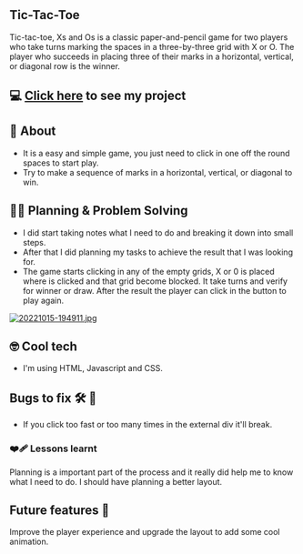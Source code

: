 # 
## Tic-Tac-Toe

Tic-tac-toe, Xs and Os is a classic paper-and-pencil game for two players who take turns marking the spaces in a three-by-three grid with X or O. The player who succeeds in placing three of their marks in a horizontal, vertical, or diagonal row is the winner.

## :computer: [Click here](https://heliamonteiro.github.io/Tic-Tac-Toe/) to see my project

## :page_facing_up: About 


* It is a easy and simple game, you  just need to click in one off the round spaces to start play.
* Try to make a sequence of marks in a horizontal, vertical, or diagonal to win.

## :woman_technologist: Planning & Problem Solving

* I did start taking notes what I need to do and breaking it down into small steps.
* After that I did planning my tasks to achieve the result that I was looking for.
* The game starts clicking in any of the empty grids, X or 0 is placed where is clicked and that grid become blocked. It take turns and verify for winner or draw. After the result the player can click in the button to play again.


[![20221015-194911.jpg](https://i.postimg.cc/hvPTWB1Q/20221015-194911.jpg)](https://postimg.cc/vgkcfCjG)

## :nerd_face: Cool tech

* I'm using HTML, Javascript and CSS.

## Bugs to fix :hammer_and_wrench: :firecracker:

* If you click too fast or too many times in the external div it'll break. 

### :mending_heart: Lessons learnt

Planning is a important part of the process and it really did help me to know what I need to do.
I should have planning a better layout.

## Future features :star_struck: 

Improve the player experience and upgrade the layout to add some cool animation.
